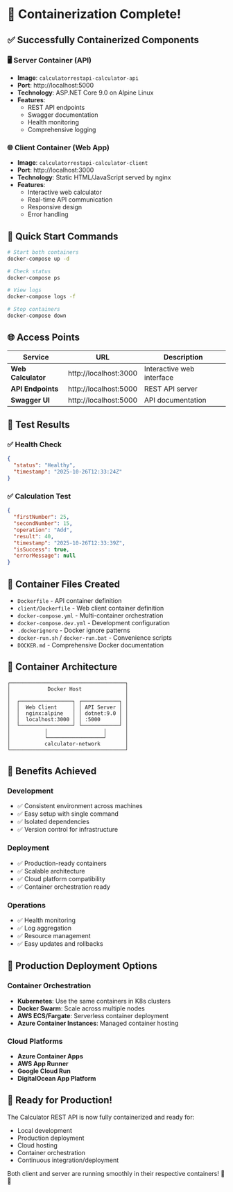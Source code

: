 # 🐳 Containerization Complete!

## ✅ Successfully Containerized Components

### 🖥️ **Server Container (API)**
- **Image**: `calculatorrestapi-calculator-api`
- **Port**: http://localhost:5000
- **Technology**: ASP.NET Core 9.0 on Alpine Linux
- **Features**: 
  - REST API endpoints
  - Swagger documentation
  - Health monitoring
  - Comprehensive logging

### 🌐 **Client Container (Web App)**
- **Image**: `calculatorrestapi-calculator-client`
- **Port**: http://localhost:3000
- **Technology**: Static HTML/JavaScript served by nginx
- **Features**:
  - Interactive web calculator
  - Real-time API communication
  - Responsive design
  - Error handling

## 🚀 Quick Start Commands

```bash
# Start both containers
docker-compose up -d

# Check status
docker-compose ps

# View logs
docker-compose logs -f

# Stop containers
docker-compose down
```

## 🌐 Access Points

| Service | URL | Description |
|---------|-----|-------------|
| **Web Calculator** | http://localhost:3000 | Interactive web interface |
| **API Endpoints** | http://localhost:5000 | REST API server |
| **Swagger UI** | http://localhost:5000 | API documentation |

## 🧪 Test Results

### ✅ Health Check
```json
{
  "status": "Healthy",
  "timestamp": "2025-10-26T12:33:24Z"
}
```

### ✅ Calculation Test
```json
{
  "firstNumber": 25,
  "secondNumber": 15,
  "operation": "Add",
  "result": 40,
  "timestamp": "2025-10-26T12:33:39Z",
  "isSuccess": true,
  "errorMessage": null
}
```

## 📁 Container Files Created

- `Dockerfile` - API container definition
- `client/Dockerfile` - Web client container definition
- `docker-compose.yml` - Multi-container orchestration
- `docker-compose.dev.yml` - Development configuration
- `.dockerignore` - Docker ignore patterns
- `docker-run.sh` / `docker-run.bat` - Convenience scripts
- `DOCKER.md` - Comprehensive Docker documentation

## 🔧 Container Architecture

```
┌─────────────────────────────────────┐
│            Docker Host              │
│                                     │
│  ┌─────────────────┐ ┌────────────┐ │
│  │  Web Client     │ │ API Server │ │
│  │  nginx:alpine   │ │ dotnet:9.0 │ │
│  │  localhost:3000 │ │ :5000      │ │
│  └─────────────────┘ └────────────┘ │
│           │                  │      │
│           └──────────────────┘      │
│           calculator-network        │
└─────────────────────────────────────┘
```

## 🎯 Benefits Achieved

### **Development**
- ✅ Consistent environment across machines
- ✅ Easy setup with single command
- ✅ Isolated dependencies
- ✅ Version control for infrastructure

### **Deployment**
- ✅ Production-ready containers
- ✅ Scalable architecture
- ✅ Cloud platform compatibility
- ✅ Container orchestration ready

### **Operations**
- ✅ Health monitoring
- ✅ Log aggregation
- ✅ Resource management
- ✅ Easy updates and rollbacks

## 🚀 Production Deployment Options

### **Container Orchestration**
- **Kubernetes**: Use the same containers in K8s clusters
- **Docker Swarm**: Scale across multiple nodes
- **AWS ECS/Fargate**: Serverless container deployment
- **Azure Container Instances**: Managed container hosting

### **Cloud Platforms**
- **Azure Container Apps**
- **AWS App Runner**
- **Google Cloud Run**
- **DigitalOcean App Platform**

## 🎉 Ready for Production!

The Calculator REST API is now fully containerized and ready for:
- Local development
- Production deployment
- Cloud hosting
- Container orchestration
- Continuous integration/deployment

Both client and server are running smoothly in their respective containers! 🐳✨